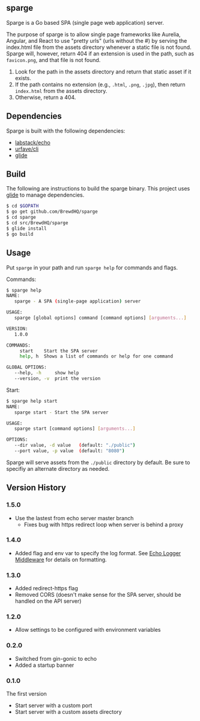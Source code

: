 sparge
------
Sparge is a Go based SPA (single page web application) 
server.

The purpose of sparge is to allow single page frameworks like Aurelia, 
Angular, and React to use "pretty urls" (urls without the #) by serving the index.html
file from the assets directory whenever a static file is not found. Sparge will,
however, return 404 if an extension is used in the path, such as `favicon.png`, and 
that file is not found.

1. Look for the path in the assets directory and return that static asset if it exists.
2. If the path contains no extension (e.g., `.html`, `.png`, `.jpg`), then return `index.html`
from the assets directory.
3. Otherwise, return a 404.

## Dependencies

Sparge is built with the following dependencies:
- [labstack/echo](https://github.com/labstack/echo)
- [urfave/cli](https://github.com/urfave/cli)
- [glide](https://github.com/Masterminds/glide)

## Build

The following are instructions to build the sparge binary. This project uses
[glide]() to manage dependencies.

```bash
$ cd $GOPATH
$ go get github.com/BrewdHQ/sparge
$ cd sparge
$ cd src/BrewdHQ/sparge
$ glide install
$ go build
```

## Usage

Put `sparge` in your path and run `sparge help` for commands and flags. 

Commands:
```bash
$ sparge help
NAME:
   sparge - A SPA (single-page application) server

USAGE:
   sparge [global options] command [command options] [arguments...]

VERSION:
   1.0.0

COMMANDS:
     start    Start the SPA server
     help, h  Shows a list of commands or help for one command

GLOBAL OPTIONS:
   --help, -h     show help
   --version, -v  print the version
```

Start:
```bash
$ sparge help start
NAME:
   sparge start - Start the SPA server

USAGE:
   sparge start [command options] [arguments...]

OPTIONS:
   --dir value, -d value   (default: "./public")
   --port value, -p value  (default: "8080")
```

Sparge will serve assets from the `./public` directory by default. Be sure
to specifiy an alternate directory as needed.

## Version History

### 1.5.0

- Use the lastest from echo server master branch
  - Fixes bug with https redirect loop when server is behind a proxy

### 1.4.0

- Added flag and env var to specify the log format. See [Echo Logger Middleware](https://echo.labstack.com/middleware/logger) for details on formatting.

### 1.3.0

- Added redirect-https flag
- Removed CORS (doesn't make sense for the SPA server, should be handled on the API server)

### 1.2.0

- Allow settings to be configured with environment variables

### 0.2.0

- Switched from gin-gonic to echo
- Added a startup banner

### 0.1.0

The first version

- Start server with a custom port
- Start server with a custom assets directory 